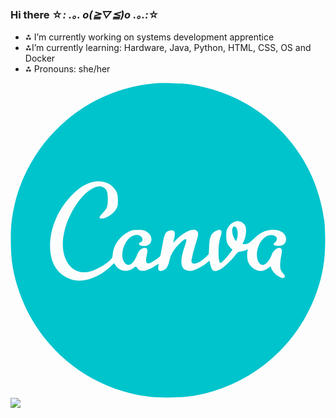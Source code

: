 ### Hi there ☆*: .｡. o(≧▽≦)o .｡.:*☆


- ⁂ I’m currently working on systems development apprentice
- ⁂I’m currently learning: Hardware, Java, Python, HTML, CSS, OS and Docker
- ⁂ Pronouns: she/her

<link rel="stylesheet" href="https://cdn.jsdelivr.net/gh/devicons/devicon@v2.15.1/devicon.min.css">
<svg viewBox="0 0 128 128">
<g fill="#00c4cc"><path d="M59.39.152c-.484.051-1.995.23-3.328.387-5.374.613-11.468 2.227-16.816 4.48C19.891 13.106 5.324 30.849 1.305 51.2.359 56.04.129 58.418.129 64c0 7.195.715 12.16 2.61 18.434 6.195 20.53 22.323 36.632 42.906 42.851 6.195 1.871 11.187 2.586 18.355 2.586 7.195 0 12.16-.715 18.434-2.61 20.53-6.195 36.632-22.323 42.851-42.906 1.871-6.195 2.586-11.187 2.586-18.355 0-3.047-.152-6.527-.332-7.809-2.074-14.796-8.168-27.238-18.328-37.402C99.07 8.703 86.68 2.586 72.19.512c-1.996-.282-11.238-.54-12.8-.36zm-20.863 40.32c1.36.41 1.996.794 2.918 1.715 1.793 1.82 2.203 2.817 2.203 5.555 0 2.051-.078 2.434-.691 3.508-1.18 1.996-3.918 3.84-5.812 3.89-1.333.028-1.278-.562.18-2.097 1.945-2.023 2.226-2.79 2.226-5.813-.024-2.917-.383-3.914-1.739-4.734-1.128-.691-2.355-.64-4.148.203-4.66 2.23-9.703 9.653-11.672 17.258-2.613 10.137 2.02 18.25 9.649 16.867 2.226-.41 6.425-2.558 8.246-4.25 1.508-1.379 1.508-1.406 1.66-3.12.336-3.587 2.867-7.169 6.25-8.833 1.558-.77 1.945-.844 4.043-.844 1.996 0 2.457.102 3.43.637 3.097 1.77 2.457 5.89-.895 5.89-1.945 0-2.945-1-1.535-1.534 1.383-.512.867-2.434-.742-2.868-1.895-.488-4.047.793-5.403 3.25-1.64 2.97-1.715 6.504-.156 8.114 1.512 1.613 3.406.336 4.867-3.329.766-1.867 1.867-2.867 3.149-2.867 1.125 0 1.332.692.843 2.793-.718 3.25-.23 4.094 1.793 3.098.664-.309 1.766-1.023 2.43-1.535l1.254-1 .848-4.43c.922-4.965 1.277-5.633 3.172-5.988 1.82-.336 2.23.562 1.562 3.402l-.36 1.59 1.333-1.36c3.148-3.226 7.015-4.812 8.347-3.48.715.715.637 1.613-.386 4.785-.485 1.512-1.153 3.895-1.457 5.25-.461 2.047-.489 2.535-.23 2.868.82.972 3.327-.028 5.554-2.204l1.305-1.277.156-2.844c.152-3.277.457-4.453 1.328-5.504.82-.972 2.305-1.687 3.098-1.484.793.207.793.973.078 3.227-1 3.097-.895 10.238.129 10.238.41 0 2.507-2.2 3.84-4.043l.996-1.36-.793-.816c-1.383-1.46-1.715-2.406-1.715-4.789 0-1.738.129-2.379.562-3.227.719-1.328 1.844-2.3 3.176-2.687 1.406-.434 3.148.281 3.863 1.562.719 1.305.54 4.223-.383 6.223l-.664 1.457h.895c1.23 0 1.715-.305 3.918-2.379 1.152-1.101 2.484-2.05 3.48-2.511 3.918-1.84 8.528-.895 9.293 1.921.64 2.254-.765 3.84-3.226 3.66-1.766-.128-2.098-.59-1.074-1.456 1.843-1.54 0-3.508-2.637-2.793-1.434.386-3.047 1.996-3.89 3.867-1.692 3.738-.794 8.14 1.636 8.14.973 0 2.691-1.921 3.355-3.789.793-2.152 2.457-3.507 3.711-3.02.692.255.743.946.309 3.122-.488 2.383-.563 4.61-.18 5.633.153.382.614 1.101 1.051 1.586.816.921.844 1.254.152 1.691-.332.23-.77.129-1.843-.46-1.485-.77-2.766-2.153-3.227-3.458l-.281-.766-1.024.766c-.59.41-1.511.871-2.047 1.023-2.125.563-4.738-.894-5.964-3.351-.489-.95-.641-3.738-.282-4.813.204-.59.204-.59-.617-.18-.433.231-1.355.485-2.07.563-1.18.13-1.36.258-2.535 1.742-1.664 2.07-4.61 4.864-5.813 5.454-2.558 1.277-3.402.918-4.07-1.72l-.461-1.765-1.102.973c-1.406 1.23-4.222 2.715-5.836 3.074-1.535.332-3.175-.156-3.84-1.18-.995-1.535-.663-4.785.922-9.164 1.176-3.25.333-3.3-2.636-.203-2.203 2.328-3.149 3.992-3.762 6.578-.64 2.688-1.41 3.66-3.148 4.07-1.051.231-1.54-.41-1.332-1.816l.152-1.129-.973.668c-1.383.946-3.125 1.817-4.328 2.149-1.203.332-2.789-.024-3.172-.692-.691-1.175-.691-1.175-1.765-.332-2.332 1.895-5.66 1.356-7.348-1.152l-.54-.793-1.687 1.562c-4.867 4.454-10.957 6.45-15.464 5.067-5.735-1.738-8.907-6.656-8.856-13.746.024-7.117 3.172-14.617 8.473-20.172 2.996-3.125 5.812-4.969 8.68-5.66 2.07-.512 3.328-.485 5.296.129zm0 0"></path><path d="M90.418 58.676c-.563.562-.356 2.816.36 4.25.359.742.742 1.332.87 1.332.102 0 .332-.59.512-1.309.64-2.66-.512-5.504-1.742-4.273zm0 0"></path></g>
</svg>
<img src="https://cdn.jsdelivr.net/gh/devicons/devicon/icons/canva/canva-original.svg" />

